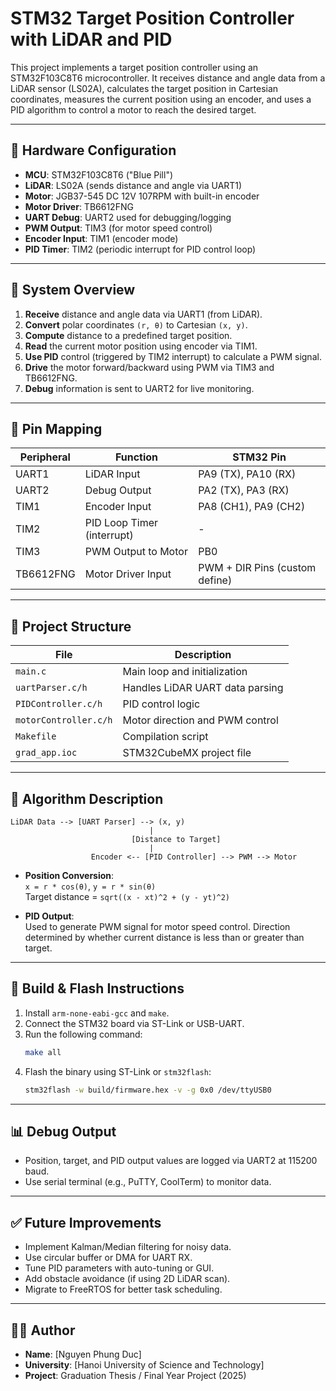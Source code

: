 # STM32 Target Position Controller with LiDAR and PID

This project implements a target position controller using an STM32F103C8T6 microcontroller. It receives distance and angle data from a LiDAR sensor (LS02A), calculates the target position in Cartesian coordinates, measures the current position using an encoder, and uses a PID algorithm to control a motor to reach the desired target.

---

## 🔧 Hardware Configuration

- **MCU**: STM32F103C8T6 ("Blue Pill")
- **LiDAR**: LS02A (sends distance and angle via UART1)
- **Motor**: JGB37-545 DC 12V 107RPM with built-in encoder
- **Motor Driver**: TB6612FNG
- **UART Debug**: UART2 used for debugging/logging
- **PWM Output**: TIM3 (for motor speed control)
- **Encoder Input**: TIM1 (encoder mode)
- **PID Timer**: TIM2 (periodic interrupt for PID control loop)

---

## 📡 System Overview

1. **Receive** distance and angle data via UART1 (from LiDAR).
2. **Convert** polar coordinates `(r, θ)` to Cartesian `(x, y)`.
3. **Compute** distance to a predefined target position.
4. **Read** the current motor position using encoder via TIM1.
5. **Use PID** control (triggered by TIM2 interrupt) to calculate a PWM signal.
6. **Drive** the motor forward/backward using PWM via TIM3 and TB6612FNG.
7. **Debug** information is sent to UART2 for live monitoring.

---

## 🔌 Pin Mapping

| Peripheral    | Function                  | STM32 Pin |
|---------------|---------------------------|-----------|
| UART1         | LiDAR Input               | PA9 (TX), PA10 (RX) |
| UART2         | Debug Output              | PA2 (TX), PA3 (RX)  |
| TIM1          | Encoder Input             | PA8 (CH1), PA9 (CH2) |
| TIM2          | PID Loop Timer (interrupt)| -         |
| TIM3          | PWM Output to Motor       | PB0       |
| TB6612FNG     | Motor Driver Input        | PWM + DIR Pins (custom define) |

---

## 📁 Project Structure

| File                  | Description |
|-----------------------|-------------|
| `main.c`              | Main loop and initialization |
| `uartParser.c/h`      | Handles LiDAR UART data parsing |
| `PIDController.c/h`   | PID control logic |
| `motorController.c/h` | Motor direction and PWM control |
| `Makefile`            | Compilation script |
| `grad_app.ioc`        | STM32CubeMX project file |

---

## 🧠 Algorithm Description

```text
LiDAR Data --> [UART Parser] --> (x, y)
                               |
                           [Distance to Target]
                               |
                  Encoder <-- [PID Controller] --> PWM --> Motor
```

- **Position Conversion**:  
  `x = r * cos(θ)`, `y = r * sin(θ)`  
  Target distance = `sqrt((x - xt)^2 + (y - yt)^2)`

- **PID Output**:  
  Used to generate PWM signal for motor speed control. Direction determined by whether current distance is less than or greater than target.

---

## 🧪 Build & Flash Instructions

1. Install `arm-none-eabi-gcc` and `make`.
2. Connect the STM32 board via ST-Link or USB-UART.
3. Run the following command:
   ```bash
   make all
   ```
4. Flash the binary using ST-Link or `stm32flash`:
   ```bash
   stm32flash -w build/firmware.hex -v -g 0x0 /dev/ttyUSB0
   ```

---

## 📊 Debug Output

- Position, target, and PID output values are logged via UART2 at 115200 baud.
- Use serial terminal (e.g., PuTTY, CoolTerm) to monitor data.

---

## ✅ Future Improvements

- Implement Kalman/Median filtering for noisy data.
- Use circular buffer or DMA for UART RX.
- Tune PID parameters with auto-tuning or GUI.
- Add obstacle avoidance (if using 2D LiDAR scan).
- Migrate to FreeRTOS for better task scheduling.

---


## 🧑‍💻 Author

- **Name**: [Nguyen Phung Duc]
- **University**: [Hanoi University of Science and Technology]
- **Project**: Graduation Thesis / Final Year Project (2025)
